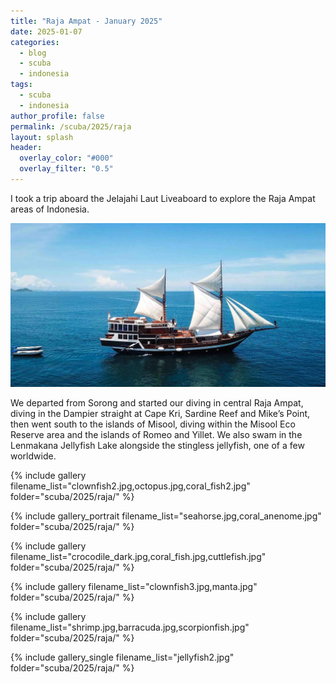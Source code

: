 ```yaml
---
title: "Raja Ampat - January 2025"
date: 2025-01-07
categories:
  - blog
  - scuba
  - indonesia
tags:
  - scuba
  - indonesia
author_profile: false
permalink: /scuba/2025/raja
layout: splash
header:
  overlay_color: "#000"
  overlay_filter: "0.5"
---
```


I took a trip aboard the Jelajahi Laut Liveaboard to explore the Raja Ampat areas of Indonesia.

![Jelajahi Laut](/assets/images/scuba/2025/raja/boat.jpeg)

We departed from Sorong and started our diving in central Raja Ampat, diving in the Dampier straight at Cape Kri, Sardine Reef and Mike’s Point, then went south to the islands of Misool, diving within the Misool Eco Reserve area and the islands of Romeo and Yillet. We also swam in the Lenmakana Jellyfish Lake alongside the stingless jellyfish, one of a few worldwide.

{% include gallery filename_list="clownfish2.jpg,octopus.jpg,coral_fish2.jpg" folder="scuba/2025/raja/" %}

{% include gallery_portrait filename_list="seahorse.jpg,coral_anenome.jpg" folder="scuba/2025/raja/" %}

{% include gallery filename_list="crocodile_dark.jpg,coral_fish.jpg,cuttlefish.jpg" folder="scuba/2025/raja/" %}

{% include gallery filename_list="clownfish3.jpg,manta.jpg" folder="scuba/2025/raja/" %}

{% include gallery filename_list="shrimp.jpg,barracuda.jpg,scorpionfish.jpg" folder="scuba/2025/raja/" %}

{% include gallery_single filename_list="jellyfish2.jpg" folder="scuba/2025/raja/" %}
